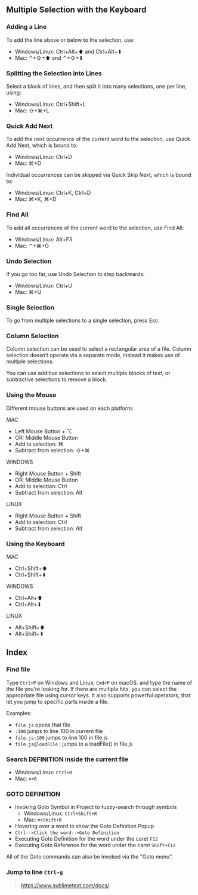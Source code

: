 

## Multiple Selection with the Keyboard


### Adding a Line

To add the line above or below to the selection, use:

* Windows/Linux: Ctrl+Alt+⬆ and Ctrl+Alt+⬇
* Mac: ⌃+⇧+⬆ and ⌃+⇧+⬇

### Splitting the Selection into Lines

Select a block of lines, and then split it into many selections, one per line, using:

* Windows/Linux: Ctrl+Shift+L
* Mac: ⇧+⌘+L

### Quick Add Next
To add the next occurrence of the current word to the selection, use Quick Add Next, which is bound to:

* Windows/Linux: Ctrl+D
* Mac: ⌘+D

Individual occurrences can be skipped via Quick Skip Next, which is bound to:

* Windows/Linux: Ctrl+K, Ctrl+D
* Mac: ⌘+K, ⌘+D

### Find All

To add all occurrences of the current word to the selection, use Find All:

* Windows/Linux: Alt+F3
* Mac: ⌃+⌘+G

### Undo Selection

If you go too far, use Undo Selection to step backwards:

* Windows/Linux: Ctrl+U
* Mac: ⌘+U

### Single Selection

To go from multiple selections to a single selection, press Esc.


### Column Selection


Column selection can be used to select a rectangular area of a file. Column selection doesn’t operate via a separate mode, instead it makes use of multiple selections.

You can use additive selections to select multiple blocks of text, or subtractive selections to remove a block.
 

### Using the Mouse

Different mouse buttons are used on each platform:

MAC

* Left Mouse Button + ⌥
* OR: Middle Mouse Button
* Add to selection: ⌘
* Subtract from selection: ⇧+⌘

WINDOWS

* Right Mouse Button + Shift
* OR: Middle Mouse Button
* Add to selection: Ctrl
* Subtract from selection: Alt

LINUX

* Right Mouse Button + Shift
* Add to selection: Ctrl
* Subtract from selection: Alt

### Using the Keyboard

MAC

* Ctrl+Shift+⬆
* Ctrl+Shift+⬇

WINDOWS

* Ctrl+Alt+⬆
* Ctrl+Alt+⬇

LINUX

* Alt+Shift+⬆
* Alt+Shift+⬇


## Index

### Find file 

Type `Ctrl+P` on Windows and Linux, `Cmd+P` on macOS. and type the name of the file you're looking for. If there are multiple hits, you can select the appropriate file using cursor keys. It also supports powerful operators, that let you jump to specific parts inside a file.

Examples:

* `file.js` opens that file
* `:100` jumps to line 100 in current file
* `file.js:100` jumps to line 100 in file.js
* `file.js@loadFile` : jumps to a loadFile() in file.js


### Search DEFINITION inside the current file
- Windows/Linux: `Ctrl+R`  
- Mac: `⌘+R` 


### GOTO DEFINITION 
* Invoking Goto Symbol in Project to fuzzy-search through symbols
    - Windows/Linux: `Ctrl+Shift+R`  
    - Mac: `⌘+Shift+R` 
* Hovering over a word to show the Goto Definition Popup
* `Ctrl-->Click the word-->Goto Definition`
* Executing Goto Definition for the word under the caret `F12`
* Executing Goto Reference for the word under the caret `Shift+F12`

All of the Goto commands can also be invoked via the "Goto menu".
 

### Jump to line `Ctrl-g`



> https://www.sublimetext.com/docs/